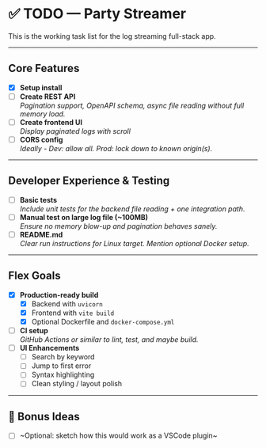# ✅ TODO — Party Streamer

This is the working task list for the log streaming full-stack app.

---

## Core Features

- [x] **Setup install** 
- [ ] **Create REST API**  
  _Pagination support, OpenAPI schema, async file reading without full memory load._
- [ ] **Create frontend UI**  
  _Display paginated logs with scroll_
- [ ] **CORS config**  
  _Ideally - Dev: allow all. Prod: lock down to known origin(s)._

---

## Developer Experience & Testing

- [ ] **Basic tests**  
  _Include unit tests for the backend file reading + one integration path._
- [ ] **Manual test on large log file (~100MB)**  
  _Ensure no memory blow-up and pagination behaves sanely._
- [ ] **README.md**  
  _Clear run instructions for Linux target. Mention optional Docker setup._

---

## Flex Goals

- [x] **Production-ready build**
  - [x] Backend with `uvicorn`
  - [x] Frontend with `vite build`
  - [x] Optional Dockerfile and `docker-compose.yml`
- [ ] **CI setup**  
  _GitHub Actions or similar to lint, test, and maybe build._
- [ ] **UI Enhancements**
  - [ ] Search by keyword
  - [ ] Jump to first error
  - [ ] Syntax highlighting
  - [ ] Clean styling / layout polish

---

## 🧠 Bonus Ideas

- [ ] ~Optional: sketch how this would work as a VSCode plugin~

